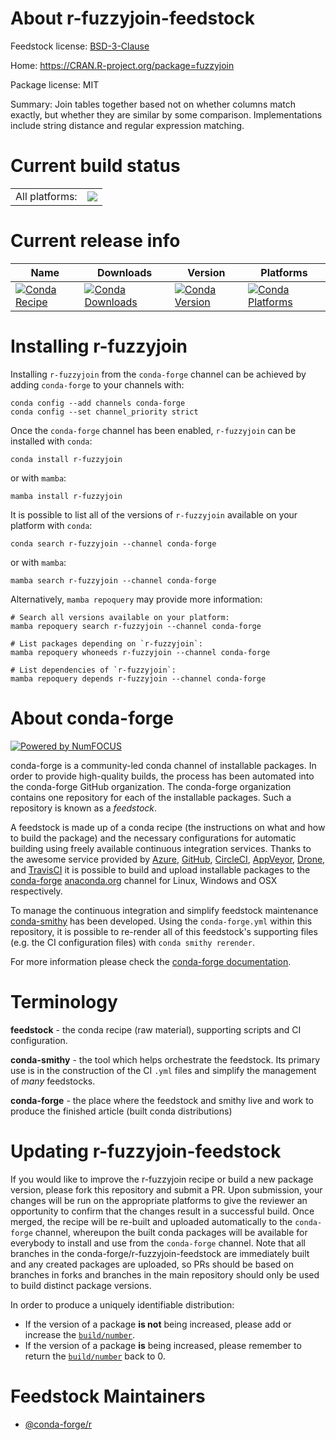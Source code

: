 About r-fuzzyjoin-feedstock
===========================

Feedstock license: [BSD-3-Clause](https://github.com/conda-forge/r-fuzzyjoin-feedstock/blob/main/LICENSE.txt)

Home: https://CRAN.R-project.org/package=fuzzyjoin

Package license: MIT

Summary: Join tables together based not on whether columns match exactly, but whether they are similar by some comparison. Implementations include string distance and regular expression matching.

Current build status
====================


<table><tr><td>All platforms:</td>
    <td>
      <a href="https://dev.azure.com/conda-forge/feedstock-builds/_build/latest?definitionId=3364&branchName=main">
        <img src="https://dev.azure.com/conda-forge/feedstock-builds/_apis/build/status/r-fuzzyjoin-feedstock?branchName=main">
      </a>
    </td>
  </tr>
</table>

Current release info
====================

| Name | Downloads | Version | Platforms |
| --- | --- | --- | --- |
| [![Conda Recipe](https://img.shields.io/badge/recipe-r--fuzzyjoin-green.svg)](https://anaconda.org/conda-forge/r-fuzzyjoin) | [![Conda Downloads](https://img.shields.io/conda/dn/conda-forge/r-fuzzyjoin.svg)](https://anaconda.org/conda-forge/r-fuzzyjoin) | [![Conda Version](https://img.shields.io/conda/vn/conda-forge/r-fuzzyjoin.svg)](https://anaconda.org/conda-forge/r-fuzzyjoin) | [![Conda Platforms](https://img.shields.io/conda/pn/conda-forge/r-fuzzyjoin.svg)](https://anaconda.org/conda-forge/r-fuzzyjoin) |

Installing r-fuzzyjoin
======================

Installing `r-fuzzyjoin` from the `conda-forge` channel can be achieved by adding `conda-forge` to your channels with:

```
conda config --add channels conda-forge
conda config --set channel_priority strict
```

Once the `conda-forge` channel has been enabled, `r-fuzzyjoin` can be installed with `conda`:

```
conda install r-fuzzyjoin
```

or with `mamba`:

```
mamba install r-fuzzyjoin
```

It is possible to list all of the versions of `r-fuzzyjoin` available on your platform with `conda`:

```
conda search r-fuzzyjoin --channel conda-forge
```

or with `mamba`:

```
mamba search r-fuzzyjoin --channel conda-forge
```

Alternatively, `mamba repoquery` may provide more information:

```
# Search all versions available on your platform:
mamba repoquery search r-fuzzyjoin --channel conda-forge

# List packages depending on `r-fuzzyjoin`:
mamba repoquery whoneeds r-fuzzyjoin --channel conda-forge

# List dependencies of `r-fuzzyjoin`:
mamba repoquery depends r-fuzzyjoin --channel conda-forge
```


About conda-forge
=================

[![Powered by
NumFOCUS](https://img.shields.io/badge/powered%20by-NumFOCUS-orange.svg?style=flat&colorA=E1523D&colorB=007D8A)](https://numfocus.org)

conda-forge is a community-led conda channel of installable packages.
In order to provide high-quality builds, the process has been automated into the
conda-forge GitHub organization. The conda-forge organization contains one repository
for each of the installable packages. Such a repository is known as a *feedstock*.

A feedstock is made up of a conda recipe (the instructions on what and how to build
the package) and the necessary configurations for automatic building using freely
available continuous integration services. Thanks to the awesome service provided by
[Azure](https://azure.microsoft.com/en-us/services/devops/), [GitHub](https://github.com/),
[CircleCI](https://circleci.com/), [AppVeyor](https://www.appveyor.com/),
[Drone](https://cloud.drone.io/welcome), and [TravisCI](https://travis-ci.com/)
it is possible to build and upload installable packages to the
[conda-forge](https://anaconda.org/conda-forge) [anaconda.org](https://anaconda.org/)
channel for Linux, Windows and OSX respectively.

To manage the continuous integration and simplify feedstock maintenance
[conda-smithy](https://github.com/conda-forge/conda-smithy) has been developed.
Using the ``conda-forge.yml`` within this repository, it is possible to re-render all of
this feedstock's supporting files (e.g. the CI configuration files) with ``conda smithy rerender``.

For more information please check the [conda-forge documentation](https://conda-forge.org/docs/).

Terminology
===========

**feedstock** - the conda recipe (raw material), supporting scripts and CI configuration.

**conda-smithy** - the tool which helps orchestrate the feedstock.
                   Its primary use is in the construction of the CI ``.yml`` files
                   and simplify the management of *many* feedstocks.

**conda-forge** - the place where the feedstock and smithy live and work to
                  produce the finished article (built conda distributions)


Updating r-fuzzyjoin-feedstock
==============================

If you would like to improve the r-fuzzyjoin recipe or build a new
package version, please fork this repository and submit a PR. Upon submission,
your changes will be run on the appropriate platforms to give the reviewer an
opportunity to confirm that the changes result in a successful build. Once
merged, the recipe will be re-built and uploaded automatically to the
`conda-forge` channel, whereupon the built conda packages will be available for
everybody to install and use from the `conda-forge` channel.
Note that all branches in the conda-forge/r-fuzzyjoin-feedstock are
immediately built and any created packages are uploaded, so PRs should be based
on branches in forks and branches in the main repository should only be used to
build distinct package versions.

In order to produce a uniquely identifiable distribution:
 * If the version of a package **is not** being increased, please add or increase
   the [``build/number``](https://docs.conda.io/projects/conda-build/en/latest/resources/define-metadata.html#build-number-and-string).
 * If the version of a package **is** being increased, please remember to return
   the [``build/number``](https://docs.conda.io/projects/conda-build/en/latest/resources/define-metadata.html#build-number-and-string)
   back to 0.

Feedstock Maintainers
=====================

* [@conda-forge/r](https://github.com/orgs/conda-forge/teams/r/)

